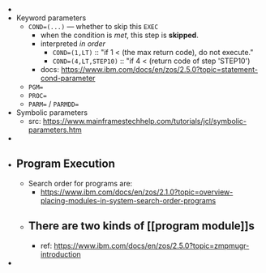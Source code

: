-
- Keyword parameters
	- `COND=(...)` — whether to skip this `EXEC`
		- when the condition is _met_, this step is **skipped**.
		- interpreted _in order_
			- `COND=(1,LT)` :: "if 1 < (the max return code), do not execute."
			- `COND=(4,LT,STEP10)` :: "if 4 < (return code of step 'STEP10')
		- docs: https://www.ibm.com/docs/en/zos/2.5.0?topic=statement-cond-parameter
	- `PGM=`
	- `PROC=`
	- `PARM=` / `PARMDD=`
- Symbolic parameters
	- src: https://www.mainframestechhelp.com/tutorials/jcl/symbolic-parameters.htm
-
- ## Program Execution
	- Search order for programs are:
		- https://www.ibm.com/docs/en/zos/2.1.0?topic=overview-placing-modules-in-system-search-order-programs
	- There are two kinds of [[program module]]s
		-
		- ref: https://www.ibm.com/docs/en/zos/2.5.0?topic=zmpmugr-introduction
-